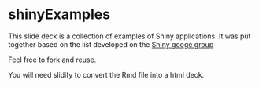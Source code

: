 shinyExamples
=============

This slide deck is a collection of examples of Shiny applications. It was put together based on the list developed on the [Shiny googe group](https://groups.google.com/forum/?fromgroups=#!topic/shiny-discuss/RxmZ-JcLqE0)

Feel free to fork and reuse.

You will need slidify to convert the Rmd file into a html deck.

